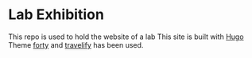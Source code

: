 # Lab Exhibition
This repo is used to hold the website of a lab
This site is built with [Hugo](https://gohugo.io/) 
Theme [forty](https://themes.gohugo.io/forty/) and [travelify](https://themes.gohugo.io/hugo-travelify-theme/) has been used.
